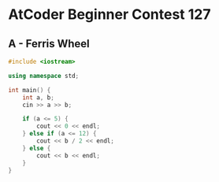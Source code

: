 # AtCoder Beginner Contest 127
## A - Ferris Wheel
```cpp
#include <iostream>

using namespace std;

int main() {
    int a, b;
    cin >> a >> b;

    if (a <= 5) {
        cout << 0 << endl;
    } else if (a <= 12) {
        cout << b / 2 << endl;
    } else {
        cout << b << endl;
    }
}
```
